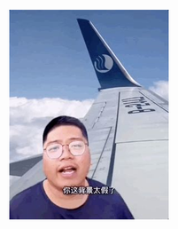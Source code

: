 ![jpg](https://github.com/chenqixuan3/chenqixuan3.github.io/blob/main/%E5%BE%AE%E4%BF%A1%E5%9B%BE%E7%89%87_20220808080324.jpg)
